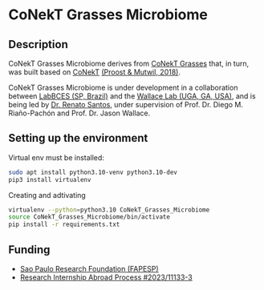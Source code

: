 # CoNekT Grasses Microbiome

## Description


CoNekT Grasses Microbiome derives from [CoNekT Grasses](https://github.com/labbces/conekt_grasses) that, in turn, was built based on [CoNekT](https://github.com/sepro/conekt) [(Proost & Mutwil, 2018)](https://academic.oup.com/nar/article/46/W1/W133/4990637).


CoNekT Grasses Microbiome is under development in a collaboration between [LabBCES (SP, Brazil)](labbces.netlify.app/) and the [Wallace Lab (UGA, GA, USA)](https://wallacelab.uga.edu/), and is being led by [Dr. Renato Santos](https://santosrac.netlify.app/), under supervision of Prof. Dr. Diego M. Riaño-Pachón and Prof. Dr. Jason Wallace.

## Setting up the environment

Virtual env must be installed:

```bash
sudo apt install python3.10-venv python3.10-dev
pip3 install virtualenv
```

Creating and adtivating

```bash
virtualenv --python=python3.10 CoNekT_Grasses_Microbiome
source CoNekT_Grasses_Microbiome/bin/activate
pip install -r requirements.txt
```

## Funding


 * [Sao Paulo Research Foundation (FAPESP)](https://fapesp.br/)
  * [Research Internship Abroad Process #2023/11133-3](https://bv.fapesp.br/en/bolsas/212537/integrating-metataxonomics-and-host-transcriptomics-data-in-maize/)


